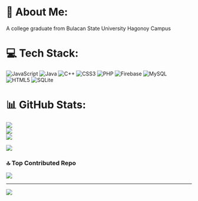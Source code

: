 # 💫 About Me:
A college graduate from Bulacan State University Hagonoy Campus


# 💻 Tech Stack:
![JavaScript](https://img.shields.io/badge/javascript-%23323330.svg?style=for-the-badge&logo=javascript&logoColor=%23F7DF1E) ![Java](https://img.shields.io/badge/java-%23ED8B00.svg?style=for-the-badge&logo=java&logoColor=white) ![C++](https://img.shields.io/badge/c++-%2300599C.svg?style=for-the-badge&logo=c%2B%2B&logoColor=white) ![CSS3](https://img.shields.io/badge/css3-%231572B6.svg?style=for-the-badge&logo=css3&logoColor=white) ![PHP](https://img.shields.io/badge/php-%23777BB4.svg?style=for-the-badge&logo=php&logoColor=white) ![Firebase](https://img.shields.io/badge/firebase-%23039BE5.svg?style=for-the-badge&logo=firebase) ![MySQL](https://img.shields.io/badge/mysql-%2300f.svg?style=for-the-badge&logo=mysql&logoColor=white) ![HTML5](https://img.shields.io/badge/html5-%23E34F26.svg?style=for-the-badge&logo=html5&logoColor=white) ![SQLite](https://img.shields.io/badge/sqlite-%2307405e.svg?style=for-the-badge&logo=sqlite&logoColor=white)

# 📊 GitHub Stats:
![](https://github-readme-stats.vercel.app/api?username=Keiasuuu&theme=omni&hide_border=false&include_all_commits=false&count_private=false)<br/>
![](https://github-readme-streak-stats.herokuapp.com/?user=Keiasuuu&theme=omni&hide_border=false)<br/>
![](https://github-readme-stats.vercel.app/api/top-langs/?username=Keiasuuu&theme=omni&hide_border=false&include_all_commits=false&count_private=false&layout=compact)


![](https://quotes-github-readme.vercel.app/api?type=horizontal&theme=radical)

### 🔝 Top Contributed Repo
![](https://github-contributor-stats.vercel.app/api?username=Keiasuuu&limit=5&theme=tokyonight&combine_all_yearly_contributions=true)


---
[![](https://visitcount.itsvg.in/api?id=Keiasuuu&icon=0&color=6)](https://visitcount.itsvg.in)

<!-- Proudly created with GPRM ( https://gprm.itsvg.in ) -->
